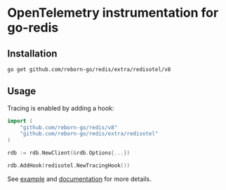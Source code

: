 # OpenTelemetry instrumentation for go-redis

## Installation

```bash
go get github.com/reborn-go/redis/extra/redisotel/v8
```

## Usage

Tracing is enabled by adding a hook:

```go
import (
    "github.com/reborn-go/redis/v8"
    "github.com/reborn-go/redis/extra/redisotel"
)

rdb := rdb.NewClient(&rdb.Options{...})

rdb.AddHook(redisotel.NewTracingHook())
```

See [example](example) and [documentation](https://redis.uptrace.dev/tracing/) for more details.
